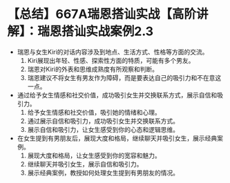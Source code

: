 # 【总结】667A瑞恩搭讪实战【高阶讲解】：瑞恩搭讪实战案例2.3

-   瑞恩与女生Kiri的对话内容涉及到地点、生活方式、性格等方面的交流。
    1.  Kiri展现出年轻、性感、探索性方面的特质，可能有多个男友。
    2.  瑞恩对Kiri的外表和思维成熟度有所观察和判断。
    3.  瑞恩建议不将女生有男友作为障碍，而是要表达自己的吸引力和不在意这一点。
-   通过给予女生情感和社交价值，成功吸引女生并交换联系方式，展示自信和吸引力。
    1.  给予女生情感和社交价值，吸引她的情绪和心理。
    2.  通过展示自信和吸引力，成功吸引女生并交换联系方式。
    3.  展示自信和吸引力，让女生感受到你的心态和逻辑思维。
-   在女生提到有男朋友后，展现大度和格局，继续聊天并吸引女生，展示经典案例。
    1.  展现大度和格局，让女生感受到你的宽容和魅力。
    2.  继续聊天并吸引女生，展示自信和吸引力。
    3.  展示经典案例，教授如何处理女生提到有男朋友的情况。